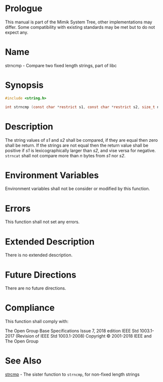# Prologue

This manual is part of the Mimik System Tree, other implementations may differ. Some compatibility with existing standards may be met but to do not expect any.


# Name

strncmp - Compare two fixed length strings, part of libc


# Synopsis

```C
#include <string.h>

int strncmp (const char *restrict s1, const char *restrict s2, size_t n);
```


# Description

The string values of *s1* and *s2* shall be compared, if they are equal then zero shall be return. 
If the strings are not equal then the return value shall be positive if *s1* is lexicographically larger than *s2*, and vise versa for negative.
`strncat` shall not compare more than *n* bytes from *s1* nor *s2*.


# Environment Variables

Environment variables shall not be consider or modified by this function.


# Errors

This function shall not set any errors.


# Extended Description

There is no extended description.


# Future Directions

There are no future directions.


# Compliance

This function shall comply with:

The Open Group Base Specifications Issue 7, 2018 edition
IEEE Std 1003.1-2017 (Revision of IEEE Std 1003.1-2008)
Copyright © 2001-2018 IEEE and The Open Group


# See Also

[strcmp](strcmp.3) - The sister function to `strncmp`, for non-fixed length strings